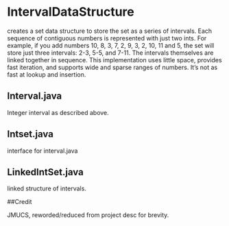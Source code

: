 # IntervalDataStructure

creates a set data structure to store the set as a series of intervals. Each sequence of contiguous numbers is represented with just two ints. For example, if you add numbers 10, 8, 3, 7, 2, 9, 3, 2, 10, 11 and 5, the set will store just three intervals: 2-3, 5-5, and 7-11. The intervals themselves are linked together in sequence. This implementation uses little space, provides fast iteration, and supports wide and sparse ranges of numbers. It’s not as fast at lookup and insertion.

## Interval.java

Integer interval as described above.

## Intset.java

interface for interval.java

## LinkedIntSet.java

linked structure of intervals.

##Credit 

JMUCS, reworded/reduced from project desc for brevity.
